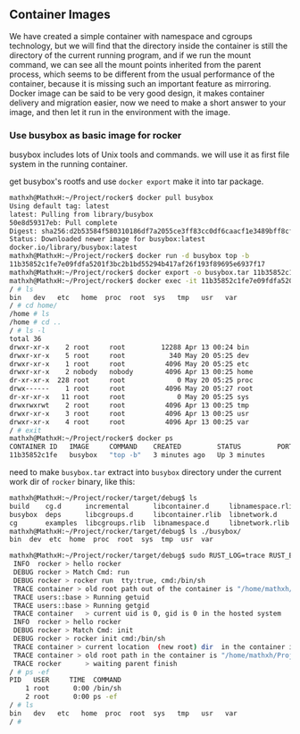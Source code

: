 ## Container Images

We have created a simple container with namespace and cgroups technology, but we will find that the directory inside the container is still the directory of the current running program, and if we run the mount command, we can see all the mount points inherited from the parent process, which seems to be different from the usual performance of the container, because it is missing such an important feature as mirroring. Docker image can be said to be very good design, it makes container delivery and migration easier, now we need to make a short answer to your image, and then let it run in the environment with the image.

### Use busybox as basic image for rocker

busybox includes lots of Unix tools and commands. we will use it as first file system in the running container.

get busybox's rootfs and use `docker export` make it into tar package.

```bash
mathxh@MathxH:~/Project/rocker$ docker pull busybox
Using default tag: latest
latest: Pulling from library/busybox
50e8d59317eb: Pull complete
Digest: sha256:d2b53584f580310186df7a2055ce3ff83cc0df6caacf1e3489bff8cf5d0af5d8
Status: Downloaded newer image for busybox:latest
docker.io/library/busybox:latest
mathxh@MathxH:~/Project/rocker$ docker run -d busybox top -b
11b35852c1fe7e09fdfa5201f3bc2b1bd55294b417af26f193f89695e6937f17
mathxh@MathxH:~/Project/rocker$ docker export -o busybox.tar 11b35852c1fe7e09fdfa5201f3bc2b1bd55294b417af26f193f89695e6937f17
mathxh@MathxH:~/Project/rocker$ docker exec -it 11b35852c1fe7e09fdfa5201f3bc2b1bd55294b417af26f193f89695e6937f17 /bin/sh
/ # ls
bin   dev   etc   home  proc  root  sys   tmp   usr   var
/ # cd home/
/home # ls
/home # cd ..
/ # ls -l
total 36
drwxr-xr-x    2 root     root         12288 Apr 13 00:24 bin
drwxr-xr-x    5 root     root           340 May 20 05:25 dev
drwxr-xr-x    1 root     root          4096 May 20 05:25 etc
drwxr-xr-x    2 nobody   nobody        4096 Apr 13 00:25 home
dr-xr-xr-x  228 root     root             0 May 20 05:25 proc
drwx------    1 root     root          4096 May 20 05:27 root
dr-xr-xr-x   11 root     root             0 May 20 05:25 sys
drwxrwxrwt    2 root     root          4096 Apr 13 00:25 tmp
drwxr-xr-x    3 root     root          4096 Apr 13 00:25 usr
drwxr-xr-x    4 root     root          4096 Apr 13 00:25 var
/ # exit
mathxh@MathxH:~/Project/rocker$ docker ps
CONTAINER ID   IMAGE     COMMAND    CREATED         STATUS         PORTS     NAMES
11b35852c1fe   busybox   "top -b"   3 minutes ago   Up 3 minutes             tender_goldberg
```

need to make `busybox.tar` extract into `busybox` directory under the current work dir of `rocker` binary, like this:

```bash
mathxh@MathxH:~/Project/rocker/target/debug$ ls
build    cg.d      incremental      libcontainer.d     libnamespace.rlib  ns      rocker.d
busybox  deps      libcgroups.d     libcontainer.rlib  libnetwork.d       ns.d
cg       examples  libcgroups.rlib  libnamespace.d     libnetwork.rlib    rocker
mathxh@MathxH:~/Project/rocker/target/debug$ ls ./busybox/
bin  dev  etc  home  proc  root  sys  tmp  usr  var
```

```bash
mathxh@MathxH:~/Project/rocker/target/debug$ sudo RUST_LOG=trace RUST_BACKTRACE=1 ./rocker run --tty /bin/sh
 INFO  rocker > hello rocker
 DEBUG rocker > Match Cmd: run
 DEBUG rocker > rocker run  tty:true, cmd:/bin/sh
 TRACE container > old root path out of the container is "/home/mathxh/Project/rocker/target/debug/busybox/.pivot_root"
 TRACE users::base > Running getuid
 TRACE users::base > Running getgid
 TRACE container   > current uid is 0, gid is 0 in the hosted system
 INFO  rocker > hello rocker
 DEBUG rocker > Match Cmd: init
 DEBUG rocker > rocker init cmd:/bin/sh
 TRACE container > current location  (new root) dir  in the container is "/home/mathxh/Project/rocker/target/debug/busybox"
 TRACE container > old root path in the container is "/home/mathxh/Project/rocker/target/debug/busybox/.pivot_root"
 TRACE rocker      > waiting parent finish
/ # ps -ef
PID   USER     TIME  COMMAND
    1 root      0:00 /bin/sh
    2 root      0:00 ps -ef
/ # ls
bin   dev   etc   home  proc  root  sys   tmp   usr   var
/ #
```